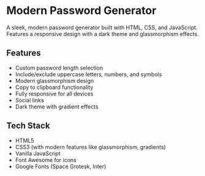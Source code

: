 # Modern Password Generator

A sleek, modern password generator built with HTML, CSS, and JavaScript. Features a responsive design with a dark theme and glassmorphism effects.

## Features

- Custom password length selection
- Include/exclude uppercase letters, numbers, and symbols
- Modern glassmorphism design
- Copy to clipboard functionality
- Fully responsive for all devices
- Social links
- Dark theme with gradient effects

## Tech Stack

- HTML5
- CSS3 (with modern features like glassmorphism, gradients)
- Vanilla JavaScript
- Font Awesome for icons
- Google Fonts (Space Grotesk, Inter)
